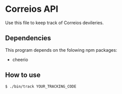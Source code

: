 Correios API
============

Use this file to keep track of Correios devileries.


Dependencies
------------

This program depends on the folowing npm packages:

* cheerio

How to use
----------

```bash
$ ./bin/track YOUR_TRACKING_CODE
```
